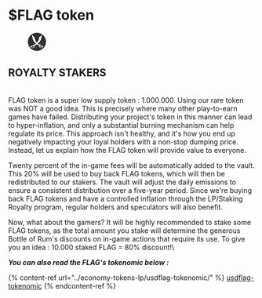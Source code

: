 # $FLAG token

<figure><img src="../.gitbook/assets/FLAG.png" alt=""><figcaption></figcaption></figure>

## ROYALTY STAKERS

\
FLAG token is a super low supply token : 1.000.000. Using our rare token was NOT a good idea. This is precisely where many other play-to-earn games have failed. Distributing your project's token in this manner can lead to hyper-inflation, and only a substantial burning mechanism can help regulate its price. This approach isn't healthy, and it's how you end up negatively impacting your loyal holders with a non-stop dumping price. Instead, let  us explain how the FLAG token will provide value to everyone.

Twenty percent of the in-game fees will be automatically added to the vault. This 20% will be used to buy back FLAG tokens, which will then be redistributed to our stakers. The vault will adjust the daily emissions to ensure a consistent distribution over a five-year period. Since we're buying back FLAG tokens and have a controlled inflation through the LP/Staking Royalty program, regular holders and speculators will also benefit.

Now, what about the gamers? It will be highly recommended to stake some FLAG tokens, as the total amount you stake will determine the generous Bottle of Rum's discounts on in-game actions that require its use. To give you an idea : 10.000 staked FLAG = 80% discount!\




_**You can also read the FLAG's tokenomic below :**_

{% content-ref url="../economy-tokens-lp/usdflag-tokenomic/" %}
[usdflag-tokenomic](../economy-tokens-lp/usdflag-tokenomic/)
{% endcontent-ref %}
